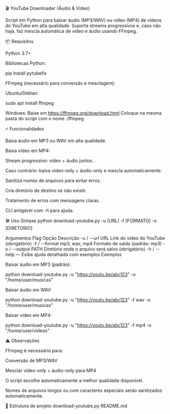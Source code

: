 🎬 YouTube Downloader (Áudio & Vídeo)


Script em Python para baixar áudio (MP3/WAV) ou vídeo (MP4) de vídeos do YouTube em alta qualidade.
Suporta streams progressivos e, caso não haja, faz mescla automática de vídeo e áudio usando FFmpeg.

📦 Requisitos

Python 3.7+

Bibliotecas Python:

pip install pytubefix


FFmpeg (necessário para conversão e mesclagem):

Ubuntu/Debian:

sudo apt install ffmpeg


Windows:
Baixe em https://ffmpeg.org/download.html
Coloque na mesma pasta do script com o nome ./ffmpeg


⚡ Funcionalidades

Baixa áudio em MP3 ou WAV em alta qualidade.

Baixa vídeo em MP4:

Stream progressivo: vídeo + áudio juntos.

Caso contrário: baixa vídeo-only + áudio-only e mescla automaticamente.

Sanitiza nomes de arquivos para evitar erros.

Cria diretório de destino se não existir.

Tratamento de erros com mensagens claras.

CLI amigável com -h para ajuda.

🛠️ Uso
Sintaxe
python download-youtube.py -u [URL] -f [FORMATO] -o [DIRETORIO]

Argumentos
Flag	Opção	Descrição
-u / --url	URL	Link do vídeo do YouTube (obrigatório)
-f / --format	mp3, wav, mp4	Formato de saída (padrão: mp3)
-o / --output	PATH	Diretório onde o arquivo será salvo (obrigatório)
-h / --help	—	Exibe ajuda detalhada com exemplos
Exemplos

Baixar áudio em MP3 (padrão):

python download-youtube.py -u "https://youtu.be/abc123" -o "/home/user/musicas"


Baixar áudio em WAV:

python download-youtube.py -u "https://youtu.be/abc123" -f wav -o "/home/user/musicas"


Baixar vídeo em MP4:

python download-youtube.py -u "https://youtu.be/abc123" -f mp4 -o "/home/user/videos"

⚠️ Observações

FFmpeg é necessário para:

Conversão de MP3/WAV

Mesclar vídeo-only + áudio-only para MP4

O script escolhe automaticamente a melhor qualidade disponível.

Nomes de arquivos longos ou com caracteres especiais serão sanitizados automaticamente.

🧰 Estrutura do projeto
download-youtube.py
README.md